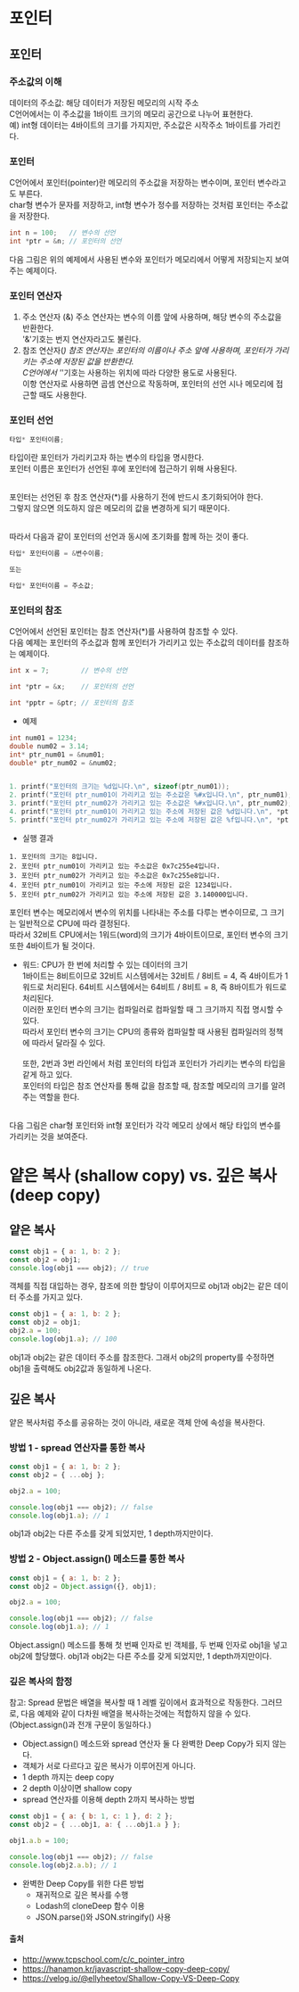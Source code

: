 # 포인터

## 포인터

### 주소값의 이해

데이터의 주소값: 해당 데이터가 저장된 메모리의 시작 주소<br>
C언어에서는 이 주소값을 1바이트 크기의 메모리 공간으로 나누어 표현한다.<br>
예) int형 데이터는 4바이트의 크기를 가지지만, 주소값은 시작주소 1바이트를 가리킨다.<br>

### 포인터

C언어에서 포인터(pointer)란 메모리의 주소값을 저장하는 변수이며, 포인터 변수라고도 부른다.<br>
char형 변수가 문자를 저장하고, int형 변수가 정수를 저장하는 것처럼 포인터는 주소값을 저장한다.<br>

```c
int n = 100;   // 변수의 선언
int *ptr = &n; // 포인터의 선언
```

다음 그림은 위의 예제에서 사용된 변수와 포인터가 메모리에서 어떻게 저장되는지 보여주는 예제이다.

### 포인터 연산자

1. 주소 연산자 (&)
   주소 연산자는 변수의 이름 앞에 사용하며, 해당 변수의 주소값을 반환한다.<br>
   '&'기호는 번지 연산자라고도 불린다.<br>
2. 참조 연산자(_)
   참조 연산자는 포인터의 이름이나 주소 앞에 사용하며, 포인터가 가리키는 주소에 저장된 값을 반환한다.<br>
   C언어에서 '_'기호는 사용하는 위치에 따라 다양한 용도로 사용된다.<br>
   이항 연산자로 사용하면 곱셈 연산으로 작동하며, 포인터의 선언 시나 메모리에 접근할 때도 사용한다.<br>

### 포인터 선언

```c
타입* 포인터이름;
```

타입이란 포인터가 가리키고자 하는 변수의 타입을 명시한다.<br>
포인터 이름은 포인터가 선언된 후에 포인터에 접근하기 위해 사용된다.<br><br>

포인터는 선언된 후 참조 연산자(\*)를 사용하기 전에 반드시 초기화되어야 한다.<br>
그렇지 않으면 의도하지 않은 메모리의 값을 변경하게 되기 때문이다.<br><br>

따라서 다음과 같이 포인터의 선언과 동시에 초기화를 함께 하는 것이 좋다.

```c
타입* 포인터이름 = &변수이름;

또는

타입* 포인터이름 = 주소값;
```

### 포인터의 참조

C언어에서 선언된 포인터는 참조 연산자(\*)를 사용하여 참조할 수 있다.<br>
다음 예제는 포인터의 주소값과 함께 포인터가 가리키고 있는 주소값의 데이터를 참조하는 예제이다.<br>

```c
int x = 7;        // 변수의 선언

int *ptr = &x;    // 포인터의 선언

int *pptr = &ptr; // 포인터의 참조
```

- 예제

```c
int num01 = 1234;
double num02 = 3.14;
int* ptr_num01 = &num01;
double* ptr_num02 = &num02;


1. printf("포인터의 크기는 %d입니다.\n", sizeof(ptr_num01));
2. printf("포인터 ptr_num01이 가리키고 있는 주소값은 %#x입니다.\n", ptr_num01);
3. printf("포인터 ptr_num02가 가리키고 있는 주소값은 %#x입니다.\n", ptr_num02);
4. printf("포인터 ptr_num01이 가리키고 있는 주소에 저장된 값은 %d입니다.\n", *ptr_num01);
5. printf("포인터 ptr_num02가 가리키고 있는 주소에 저장된 값은 %f입니다.\n", *ptr_num02);
```

- 실행 결과

```text
1. 포인터의 크기는 8입니다.
2. 포인터 ptr_num01이 가리키고 있는 주소값은 0x7c255e4입니다.
3. 포인터 ptr_num02가 가리키고 있는 주소값은 0x7c255e8입니다.
4. 포인터 ptr_num01이 가리키고 있는 주소에 저장된 값은 1234입니다.
5. 포인터 ptr_num02가 가리키고 있는 주소에 저장된 값은 3.140000입니다.
```

포인터 변수는 메모리에서 변수의 위치를 나타내는 주소를 다루는 변수이므로, 그 크기는 일반적으로 CPU에 따라 결정된다.<br>
따라서 32비트 CPU에서는 1워드(word)의 크기가 4바이트이므로, 포인터 변수의 크기 또한 4바이트가 될 것이다.
<br>

- 워드: CPU가 한 번에 처리할 수 있는 데이터의 크기<br>
  1바이트는 8비트이므로 32비트 시스템에서는 32비트 / 8비트 = 4, 즉 4바이트가 1워드로 처리된다.
  64비트 시스템에서는 64비트 / 8비트 = 8, 즉 8바이트가 워드로 처리된다.
  <br>
  이러한 포인터 변수의 크기는 컴파일러로 컴파일할 때 그 크기까지 직접 명시할 수 있다.<br>
  따라서 포인터 변수의 크기는 CPU의 종류와 컴파일할 때 사용된 컴파일러의 정책에 따라서 달라질 수 있다.<br><br>
  또한, 2번과 3번 라인에서 처럼 포인터의 타입과 포인터가 가리키는 변수의 타입을 같게 하고 있다.<br>
  포인터의 타입은 참조 연산자를 통해 값을 참조할 때, 참조할 메모리의 크기를 알려주는 역할을 한다.<br><br>

다음 그림은 char형 포인터와 int형 포인터가 각각 메모리 상에서 해당 타입의 변수를 가리키는 것을 보여준다.<br>

# 얕은 복사 (shallow copy) vs. 깊은 복사 (deep copy)

## 얕은 복사

```js
const obj1 = { a: 1, b: 2 };
const obj2 = obj1;
console.log(obj1 === obj2); // true
```

객체를 직접 대입하는 경우, 참조에 의한 할당이 이루어지므로 obj1과 obj2는 같은 데이터 주소를 가지고 있다.

```js
const obj1 = { a: 1, b: 2 };
const obj2 = obj1;
obj2.a = 100;
console.log(obj1.a); // 100
```

obj1과 obj2는 같은 데이터 주소를 참조한다. 그래서 obj2의 property를 수정하면 obj1을 출력해도 obj2값과 동일하게 나온다.

## 깊은 복사

얕은 복사처럼 주소를 공유하는 것이 아니라, 새로운 객체 안에 속성을 복사한다.

### 방법 1 - spread 연산자를 통한 복사

```js
const obj1 = { a: 1, b: 2 };
const obj2 = { ...obj };

obj2.a = 100;

console.log(obj1 === obj2); // false
console.log(obj1.a); // 1
```

obj1과 obj2는 다른 주소를 갖게 되었지만, 1 depth까지만이다.

### 방법 2 - Object.assign() 메소드를 통한 복사

```js
const obj1 = { a: 1, b: 2 };
const obj2 = Object.assign({}, obj1);

obj2.a = 100;

console.log(obj1 === obj2); // false
console.log(obj1.a); // 1
```

Object.assign() 메소드를 통해 첫 번째 인자로 빈 객체를, 두 번째 인자로 obj1을 넣고 obj2에 할당했다.
obj1과 obj2는 다른 주소를 갖게 되었지만, 1 depth까지만이다.

### 깊은 복사의 함정

참고: Spread 문법은 배열을 복사할 때 1 레벨 깊이에서 효과적으로 작동한다. 그러므로, 다음 예제와 같이 다차원 배열을 복사하는것에는 적합하지 않을 수 있다. (Object.assign()과 전개 구문이 동일하다.)

- Object.assign() 메소드와 spread 연산자 둘 다 완벽한 Deep Copy가 되지 않는다.
- 객체가 서로 다르다고 깊은 복사가 이루어진게 아니다.
- 1 depth 까지는 deep copy
- 2 depth 이상이면 shallow copy
- spread 연산자를 이용해 depth 2까지 복사하는 방법

```js
const obj1 = { a: { b: 1, c: 1 }, d: 2 };
const obj2 = { ...obj1, a: { ...obj1.a } };

obj1.a.b = 100;

console.log(obj1 === obj2); // false
console.log(obj2.a.b); // 1
```

- 완벽한 Deep Copy를 위한 다른 방법
  - 재귀적으로 깊은 복사를 수행
  - Lodash의 cloneDeep 함수 이용
  - JSON.parse()와 JSON.stringify() 사용

#### 출처

- http://www.tcpschool.com/c/c_pointer_intro
- https://hanamon.kr/javascript-shallow-copy-deep-copy/
- https://velog.io/@ellyheetov/Shallow-Copy-VS-Deep-Copy
